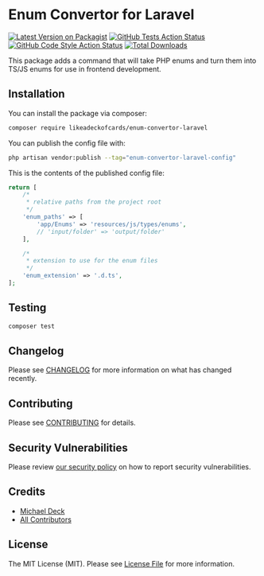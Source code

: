 # Enum Convertor for Laravel

[![Latest Version on Packagist](https://img.shields.io/packagist/v/likeadeckofcards/enum-convertor-laravel.svg?style=flat-square)](https://packagist.org/packages/likeadeckofcards/enum-convertor-laravel)
[![GitHub Tests Action Status](https://img.shields.io/github/actions/workflow/status/likeadeckofcards/enum-convertor-laravel/run-tests.yml?branch=main&label=tests&style=flat-square)](https://github.com/likeadeckofcards/enum-convertor-laravel/actions?query=workflow%3Arun-tests+branch%3Amain)
[![GitHub Code Style Action Status](https://img.shields.io/github/actions/workflow/status/likeadeckofcards/enum-convertor-laravel/fix-php-code-style-issues.yml?branch=main&label=code%20style&style=flat-square)](https://github.com/likeadeckofcards/enum-convertor-laravel/actions?query=workflow%3A"Fix+PHP+code+style+issues"+branch%3Amain)
[![Total Downloads](https://img.shields.io/packagist/dt/likeadeckofcards/enum-convertor-laravel.svg?style=flat-square)](https://packagist.org/packages/likeadeckofcards/enum-convertor-laravel)

This package adds a command that will take PHP enums and turn them into TS/JS enums for use in frontend development.

## Installation

You can install the package via composer:

```bash
composer require likeadeckofcards/enum-convertor-laravel
```

You can publish the config file with:

```bash
php artisan vendor:publish --tag="enum-convertor-laravel-config"
```

This is the contents of the published config file:

```php
return [
    /*
     * relative paths from the project root
     */
    'enum_paths' => [
        'app/Enums' => 'resources/js/types/enums',
        // 'input/folder' => 'output/folder'
    ],

    /*
     * extension to use for the enum files
     */
    'enum_extension' => '.d.ts',
];
```

## Testing

```bash
composer test
```

## Changelog

Please see [CHANGELOG](CHANGELOG.md) for more information on what has changed recently.

## Contributing

Please see [CONTRIBUTING](CONTRIBUTING.md) for details.

## Security Vulnerabilities

Please review [our security policy](../../security/policy) on how to report security vulnerabilities.

## Credits

- [Michael Deck](https://github.com/6399755+likeadeckofcards)
- [All Contributors](../../contributors)

## License

The MIT License (MIT). Please see [License File](LICENSE.md) for more information.

